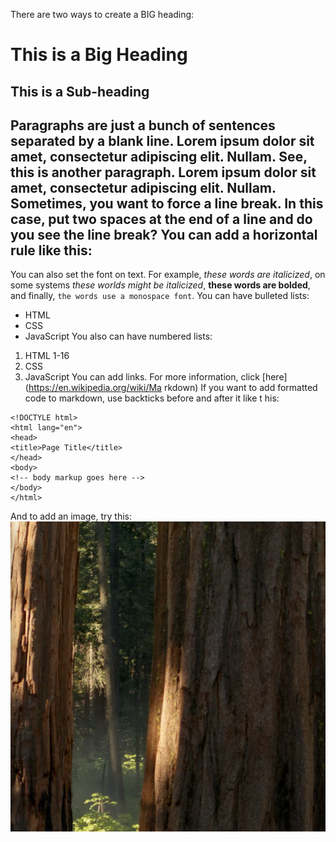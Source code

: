 There are two ways to create a BIG heading:
# This is a Big Heading

## This is a Sub-heading

Paragraphs are just a bunch of sentences separated
by a blank line. Lorem ipsum dolor sit amet, consectetur
adipiscing elit. Nullam.
See, this is another paragraph. Lorem ipsum dolor sit
amet, consectetur adipiscing elit. Nullam.
Sometimes, you want to force a line break. In this case,
put two spaces at the end of a line
and do you see the line break?
You can add a horizontal rule like this:
---
You can also set the font on text. For example,
_these words are italicized_,
on some systems *these worlds might be italicized*,
**these words are bolded**,
and finally, `the words use a monospace font`.
You can have bulleted lists:
* HTML
* CSS
* JavaScript
  You also can have numbered lists:
1. HTML
   1-16
2. CSS
3. JavaScript
   You can add links. For more information, click [here](https://en.wikipedia.org/wiki/Ma
   rkdown)
   If you want to add formatted code to markdown, use backticks before and after it like t
   his:
```
<!DOCTYLE html>
<html lang="en">
<head>
<title>Page Title</title>
</head>
<body>
<!-- body markup goes here -->
</body>
</html>
```
And to add an image, try this:
![Image](screenshots/photo.png "icon")